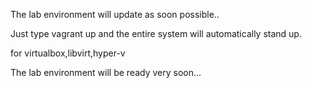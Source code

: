The lab environment will update as soon possible..



Just type vagrant up and the entire system will automatically stand up.

for virtualbox,libvirt,hyper-v


The lab environment will be ready very soon...

